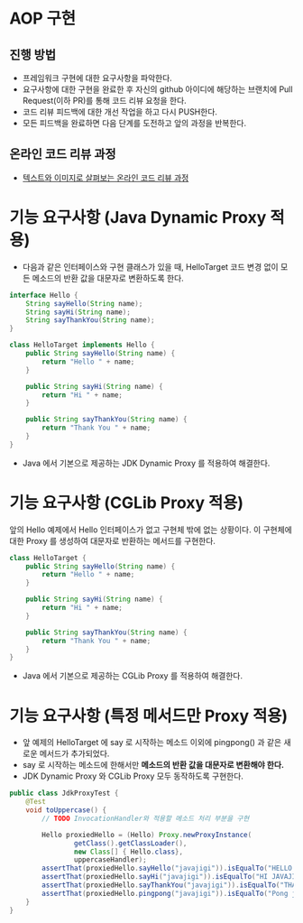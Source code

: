 # AOP 구현
## 진행 방법
* 프레임워크 구현에 대한 요구사항을 파악한다.
* 요구사항에 대한 구현을 완료한 후 자신의 github 아이디에 해당하는 브랜치에 Pull Request(이하 PR)를 통해 코드 리뷰 요청을 한다.
* 코드 리뷰 피드백에 대한 개선 작업을 하고 다시 PUSH한다.
* 모든 피드백을 완료하면 다음 단계를 도전하고 앞의 과정을 반복한다.

## 온라인 코드 리뷰 과정
* [텍스트와 이미지로 살펴보는 온라인 코드 리뷰 과정](https://github.com/next-step/nextstep-docs/tree/master/codereview)

# 기능 요구사항 (Java Dynamic Proxy 적용)
- 다음과 같은 인터페이스와 구현 클래스가 있을 때, HelloTarget 코드 변경 없이 모든 메소드의 반환 값을 대문자로 변환하도록 한다.
```java
interface Hello {
    String sayHello(String name);
    String sayHi(String name);
    String sayThankYou(String name);
}
```

```java
class HelloTarget implements Hello {
    public String sayHello(String name) {
        return "Hello " + name;
    }

    public String sayHi(String name) {
        return "Hi " + name;
    }

    public String sayThankYou(String name) {
        return "Thank You " + name;
    }
}
```
- Java 에서 기본으로 제공하는 JDK Dynamic Proxy 를 적용하여 해결한다.

# 기능 요구사항 (CGLib Proxy 적용)
앞의 Hello 예제에서 Hello 인터페이스가 없고 구현체 밖에 없는 상황이다. 이 구현체에 대한 Proxy 를 생성하여 대문자로 반환하는 메서드를 구현한다.
```java
class HelloTarget {
    public String sayHello(String name) {
        return "Hello " + name;
    }

    public String sayHi(String name) {
        return "Hi " + name;
    }

    public String sayThankYou(String name) {
        return "Thank You " + name;
    }
}
```
- Java 에서 기본으로 제공하는 CGLib Proxy 를 적용하여 해결한다.

# 기능 요구사항 (특정 메서드만 Proxy 적용)
- 앞 예제의 HelloTarget 에 say 로 시작하는 메소드 이외에 pingpong() 과 같은 새로운 메서드가 추가되었다.
- say 로 시작하는 메소드에 한해서만 **메소드의 반환 값을 대문자로 변환해야 한다.**
- JDK Dynamic Proxy 와 CGLib Proxy 모두 동작하도록 구현한다.

```java
public class JdkProxyTest {
    @Test
    void toUppercase() {
        // TODO InvocationHandler와 적용할 메소드 처리 부분을 구현

        Hello proxiedHello = (Hello) Proxy.newProxyInstance(
                getClass().getClassLoader(),
                new Class[] { Hello.class},
                uppercaseHandler);
        assertThat(proxiedHello.sayHello("javajigi")).isEqualTo("HELLO JAVAJIGI");
        assertThat(proxiedHello.sayHi("javajigi")).isEqualTo("HI JAVAJIGI");
        assertThat(proxiedHello.sayThankYou("javajigi")).isEqualTo("THANK YOU JAVAJIGI");
        assertThat(proxiedHello.pingpong("javajigi")).isEqualTo("Pong javajigi");
    }
}
```